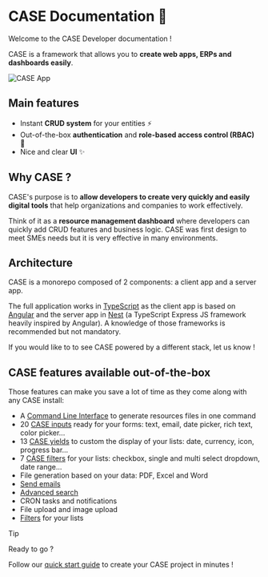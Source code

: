 # CASE Documentation 👋

Welcome to the CASE Developer documentation !

CASE is a framework that allows you to **create web apps, ERPs and dashboards easily**.

![CASE App](./assets/images/case-projects.png ':size=60%')

## Main features

- Instant **CRUD system** for your entities ⚡
- Out-of-the-box **authentication** and **role-based access control (RBAC)** 🔐
- Nice and clear **UI** ✨

## Why CASE ?

CASE's purpose is to **allow developers to create very quickly and easily digital tools** that help organizations and companies to work effectively.

Think of it as a **resource management dashboard** where developers can quickly add CRUD features and business logic. CASE was first design to meet SMEs needs but it is very effective in many environments.

## Architecture

CASE is a monorepo composed of 2 components: a client app and a server app.

The full application works in [TypeScript](https://www.typescriptlang.org/) as the client app is based on [Angular](https://angular.io/) and the server app in [Nest](https://nestjs.com/) (a TypeScript Express JS framework heavily inspired by Angular). A knowledge of those frameworks is recommended but not mandatory.

If you would like to to see CASE powered by a different stack, let us know !

## CASE features available out-of-the-box

Those features can make you save a lot of time as they come along with any CASE install:

- A [Command Line Interface](features/cli.md) to generate resources files in one command
- 20 [CASE inputs](elements/inputs.md) ready for your forms: text, email, date picker, rich text, color picker...
- 13 [CASE yields](list/yields.md) to custom the display of your lists: date, currency, icon, progress bar...
- 7 [CASE filters](list/filters.md) for your lists: checkbox, single and multi select dropdown, date range...
- File generation based on your data: PDF, Excel and Word
- [Send emails](features/send-emails.md)
- [Advanced search](features/search.md)
- CRON tasks and notifications
- File upload and image upload
- [Filters](list/filters.md) for your lists

> [!Tip]
> Ready to go ?
>
> Follow our [quick start guide](getting-started/quick-start-guide.md) to create your CASE project in minutes !
